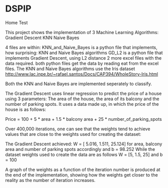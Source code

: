 # DSPIP
Home Test


This project shows the implementation of 3 Machine Learning Algorithms:
Gradient Descent
KNN
Naive Bayes

4 files are within:
KNN_and_Naive_Bayes is a python file that implements, how surprising: KNN and Naive Bayes algorithms
GD_L2 is a python file that implements Gradient Descent, using L2 distance
2 more excel files with the data required. both python files get the data by reading eat from the excel files.
The KNN and Naive Bayes algorithms use the Iris dataset
http://www.lac.inpe.br/~rafael.santos/Docs/CAP394/WholeStory-Iris.html

Both the KNN and Naive Bayes are implemented seperately to classify.

The Gradient Descent uses linear regression to predict the price of a house using 3 parameters:
The area of the house, the area of its balcony and the number of parking spots.
It uses a data made up, in which the price of the house is as follows:

Price = 100 + 5 * area + 1.5 * balcony area + 25 * number_of_parking_spots

Over 400,000 iterations, one can see that the weights tend to achieve values that are close to the weights used for creating the dataset:

The Gradient Descent achieved:
W = [ 5.016,  1.511, 25.124] for area, balcony area and number of parking spots accordingly
and b = 98.252
While the dataset weights used to create the data are as follows
W = [5, 1.5, 25]
and b = 100

A graph of the weights as a function of the iteration number is produced at the end of the implementation, showing how the weights get closer to the reality as the number of iteration increases.



